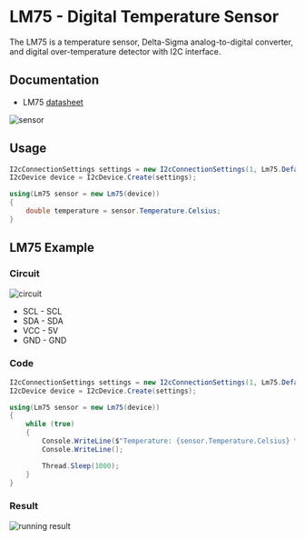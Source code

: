 # LM75 - Digital Temperature Sensor

The LM75 is a temperature sensor, Delta-Sigma analog-to-digital converter, and digital over-temperature detector with I2C interface.

## Documentation

- LM75 [datasheet](https://www.analog.com/media/en/technical-documentation/data-sheets/LM75.pdf)

![sensor](sensor.jpg)

## Usage

```C#
I2cConnectionSettings settings = new I2cConnectionSettings(1, Lm75.DefaultI2cAddress);
I2cDevice device = I2cDevice.Create(settings);

using(Lm75 sensor = new Lm75(device))
{
    double temperature = sensor.Temperature.Celsius;
}
```

## LM75 Example

### Circuit

![circuit](LM75_circuit_bb.png)

- SCL - SCL
- SDA - SDA
- VCC - 5V
- GND - GND

### Code

```C#
I2cConnectionSettings settings = new I2cConnectionSettings(1, Lm75.DefaultI2cAddress);
I2cDevice device = I2cDevice.Create(settings);

using(Lm75 sensor = new Lm75(device))
{
    while (true)
    {
        Console.WriteLine($"Temperature: {sensor.Temperature.Celsius} ℃");
        Console.WriteLine();

        Thread.Sleep(1000);
    }
}
```

### Result

![running result](RunningResult.jpg)
